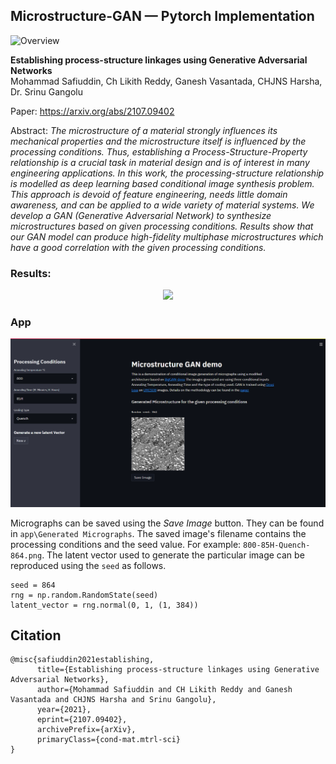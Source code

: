 ## Microstructure-GAN &mdash; Pytorch Implementation

![Overview](https://github.com/safi842/Microstructure-GAN/blob/main/docs/Omni%20BigGAN%20-%20Overview.jpg)

**Establishing process-structure linkages using Generative Adversarial Networks**<br>
Mohammad Safiuddin, Ch Likith Reddy, Ganesh Vasantada, CHJNS Harsha, Dr. Srinu Gangolu<br>

Paper: https://arxiv.org/abs/2107.09402<br>

[comment]: <> (Tero Karras, Samuli Laine, Miika Aittala, Janne Hellsten, Jaakko Lehtinen, Timo Aila<br>)
[comment]: <> (Paper: http://arxiv.org/abs/1912.04958<br>)

Abstract: *The microstructure of a material strongly influences its mechanical properties
and the microstructure itself is influenced by the processing conditions. Thus,
establishing a Process-Structure-Property relationship is a crucial task in material design and is of interest in many engineering applications. In this work,
the processing-structure relationship is modelled as deep learning based conditional image synthesis problem. This approach is devoid of feature engineering,
needs little domain awareness, and can be applied to a wide variety of material
systems. We develop a GAN (Generative Adversarial Network) to synthesize
microstructures based on given processing conditions. Results show that our GAN model
can produce high-fidelity multiphase microstructures which have a good correlation with the given processing conditions.*

### Results:

<p align="center">
  <img src="https://github.com/safi842/Microstructure-GAN/blob/main/docs/Gen%20vs%20Real.jpg" width="500" />
</p>

### App 
<p align="center">
  <img src="https://github.com/safi842/Microstructure-GAN/blob/0e8655e5c6db3e0bf0cd47461ee084d42cf06269/app/GAN%20App%20demo.png" width="1500"/>
</p>

Micrographs can be saved using the *Save Image* button. They can be found in `app\Generated Micrographs`. The saved image's filename contains the processing conditions and the seed value. For example: `800-85H-Quench-864.png`. The latent vector used to generate the particular image can be reproduced using the `seed` as follows.
```
seed = 864
rng = np.random.RandomState(seed)
latent_vector = rng.normal(0, 1, (1, 384))
```
## Citation
```
@misc{safiuddin2021establishing,
      title={Establishing process-structure linkages using Generative Adversarial Networks}, 
      author={Mohammad Safiuddin and CH Likith Reddy and Ganesh Vasantada and CHJNS Harsha and Srinu Gangolu},
      year={2021},
      eprint={2107.09402},
      archivePrefix={arXiv},
      primaryClass={cond-mat.mtrl-sci}
}
```

